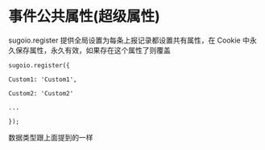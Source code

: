 # 事件公共属性(超级属性)

sugoio.register 提供全局设置为每条上报记录都设置共有属性，在 Cookie 中永久保存属性，永久有效，如果存在这个属性了则覆盖
```
sugoio.register({

Custom1: 'Custom1',

Custom2: 'Custom2'

...

});
```
数据类型跟上面提到的一样

